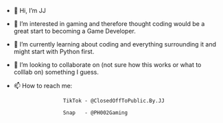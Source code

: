 - 👋 Hi, I’m JJ
- 👀 I’m interested in gaming and therefore thought coding would be a great start to becoming a Game Developer.
- 🌱 I’m currently learning about coding and everything surrounding it and might start with Python first.
- 💞️ I’m looking to collaborate on (not sure how this works or what to colllab on) something I guess.
- 📫 How to reach me: 
      
      
      
      
      
      
      
      
      
      
      
      
      
      
                      TikTok - @ClosedOffToPublic.By.JJ
    
                      Snap   - @PH002Gaming

<!---
JJfromCPT/JJfromCPT is a ✨ special ✨ repository because its `README.md` (this file) appears on your GitHub profile.
You can click the Preview link to take a look at your changes.
--->
